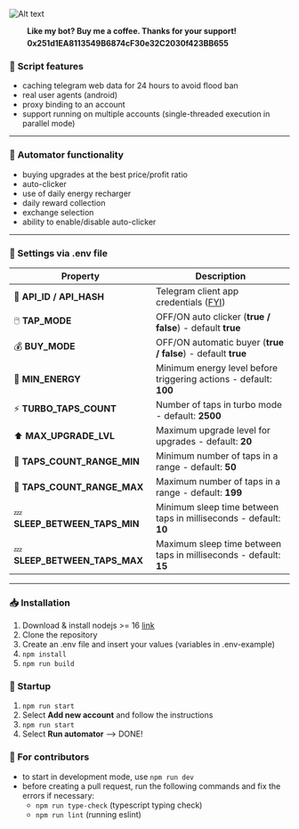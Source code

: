 ![Alt text](/.github/hamster_preview.png)

<div style="">
      <div style="display: flex; align-items: center">
        <img src="https://cdn.iconscout.com/icon/free/png-512/free-buymeacoffee-3521318-2944737.png?f=webp&w=256" width="17" height="17">
        <span style="padding-left: 15px"><strong>Like my bot? Buy me a coffee. Thanks for your support!</strong></span>
    </div>
    <div style="display: flex;margin-top: 5px; align-items: center">
        <img src="https://metamask.io/images/metamask-logo.png" width="17" height="17">
        <span style="padding-left: 15px"><strong>0x251d1EA8113549B6874cF30e32C2030f423BB655</strong></span>
    </div>
</div>


### 📜 **Script features**
- caching telegram web data for 24 hours to avoid flood ban
- real user agents (android)
- proxy binding to an account
- support running on multiple accounts (single-threaded execution in parallel mode)
---
### 🤖 **Automator functionality**
- buying upgrades at the best price/profit ratio
- auto-clicker
- use of daily energy recharger
- daily reward collection
- exchange selection
- ability to enable/disable auto-clicker
---
### 📝 Settings via .env file
| Property                 | Description                                                                             |
|--------------------------|-----------------------------------------------------------------------------------------|
| 🔑 **API_ID / API_HASH** | Telegram client app credentials ([FYI](https://core.telegram.org/api/obtaining_api_id)) |
| 🖱️ **TAP_MODE**         | OFF/ON auto clicker (**true / false**) - default **true**                               |
| 💰 **BUY_MODE**         | OFF/ON automatic buyer (**true / false**) - default **true**                               |
| 🔋 **MIN_ENERGY**            | Minimum energy level before triggering actions - default: **100**                         |
| ⚡ **TURBO_TAPS_COUNT**      | Number of taps in turbo mode - default: **2500**                                          |
| ⬆️ **MAX_UPGRADE_LVL**      | Maximum upgrade level for upgrades - default: **20**                                       |
| 🔄 **TAPS_COUNT_RANGE_MIN**  | Minimum number of taps in a range - default: **50**                                        |
| 🔄 **TAPS_COUNT_RANGE_MAX**  | Maximum number of taps in a range - default: **199**                                       |
| 💤 **SLEEP_BETWEEN_TAPS_MIN**| Minimum sleep time between taps in milliseconds - default: **10**                          |
| 💤 **SLEEP_BETWEEN_TAPS_MAX**| Maximum sleep time between taps in milliseconds - default: **15**                          |

---
### 📥 Installation

1. Download & install nodejs >= 16 [link](https://nodejs.org/en/download/package-manager/current)
2. Clone the repository
3. Create an .env file and insert your values (variables in .env-example)
4. `npm install`
5. `npm run build`

### 🚀 Startup
1. `npm run start`
2. Select **Add new account** and follow the instructions
3. `npm run start`
4. Select **Run automator** --> DONE!

### 🤝 For contributors
- to start in development mode, use `npm run dev`
- before creating a pull request, run the following commands and fix the errors if necessary:
  - `npm run type-check` (typescript typing check)
  - `npm run lint` (running eslint)
